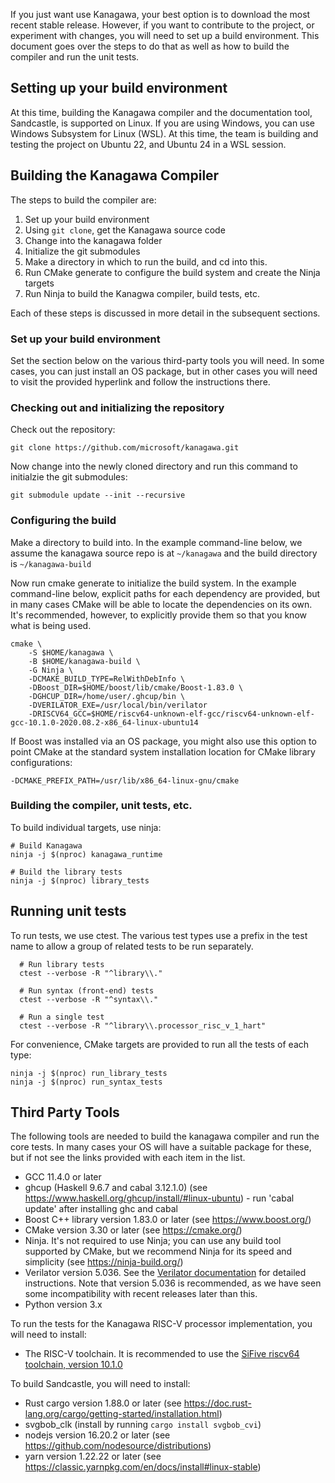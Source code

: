 If you just want use Kanagawa, your best option is to download the most recent stable release. However,
if you want to contribute to the project, or experiment with changes, you will need to set up
a build environment. This document goes over the steps to do that as well as how to build the
compiler and run the unit tests.

## Setting up your build environment

At this time, building the Kanagawa compiler and the documentation tool, Sandcastle, is supported on Linux.
If you are using Windows, you can use Windows Subsystem for Linux (WSL). At this time, the team is building
and testing the project on Ubuntu 22, and Ubuntu 24 in a WSL session.

## Building the Kanagawa Compiler

The steps to build the compiler are:

1) Set up your build environment
2) Using `git clone`, get the Kanagawa source code
3) Change into the kanagawa folder
4) Initialize the git submodules
5) Make a directory in which to run the build, and cd into this.
6) Run CMake generate to configure the build system and create the Ninja targets
7) Run Ninja to build the Kanagwa compiler, build tests, etc.

Each of these steps is discussed in more detail in the subsequent sections.

### Set up your build environment

Set the section below on the various third-party tools you will need. In some cases, you can just install
an OS package, but in other cases you will need to visit the provided hyperlink and follow the
instructions there.

### Checking out and initializing the repository

Check out the repository:

`git clone https://github.com/microsoft/kanagawa.git`

Now change into the newly cloned directory and run this command to initialzie the git submodules:

`git submodule update --init --recursive`

### Configuring the build

Make a directory to build into. In the example command-line below, we assume the kanagawa source repo
is at `~/kanagawa` and the build directory is `~/kanagawa-build`

Now run cmake generate to initialize the build system. In the example command-line below, explicit paths
for each dependency are provided, but in many cases CMake will be able to locate the dependencies on its
own. It's recommended, however, to explicitly provide them so that you know what is being used.

```
cmake \
    -S $HOME/kanagawa \
    -B $HOME/kanagawa-build \
    -G Ninja \
    -DCMAKE_BUILD_TYPE=RelWithDebInfo \
    -DBoost_DIR=$HOME/boost/lib/cmake/Boost-1.83.0 \
    -DGHCUP_DIR=/home/user/.ghcup/bin \
    -DVERILATOR_EXE=/usr/local/bin/verilator
    -DRISCV64_GCC=$HOME/riscv64-unknown-elf-gcc/riscv64-unknown-elf-gcc-10.1.0-2020.08.2-x86_64-linux-ubuntu14
```

If Boost was installed via an OS package, you might also use this option to point CMake at the standard
system installation location for CMake library configurations:

```
-DCMAKE_PREFIX_PATH=/usr/lib/x86_64-linux-gnu/cmake
```

### Building the compiler, unit tests, etc.

To build individual targets, use ninja:

```
# Build Kanagawa
ninja -j $(nproc) kanagawa_runtime

# Build the library tests
ninja -j $(nproc) library_tests
```

## Running unit tests

To run tests, we use ctest. The various test types use a prefix in the test name to allow a group of related tests
to be run separately.

```
  # Run library tests
  ctest --verbose -R "^library\\."

  # Run syntax (front-end) tests
  ctest --verbose -R "^syntax\\."

  # Run a single test
  ctest --verbose -R "^library\\.processor_risc_v_1_hart"
```

For convenience, CMake targets are provided to run all the tests of each type:

```
ninja -j $(nproc) run_library_tests
ninja -j $(nproc) run_syntax_tests
```

## Third Party Tools

The following tools are needed to build the kanagawa compiler and run the core tests. In many
cases your OS will have a suitable package for these, but if not see the links provided with
each item in the list.

- GCC 11.4.0 or later
- ghcup (Haskell 9.6.7 and cabal 3.12.1.0) (see https://www.haskell.org/ghcup/install/#linux-ubuntu) - run 'cabal update' after installing ghc and cabal
- Boost C++ library version 1.83.0 or later (see https://www.boost.org/)
- CMake version 3.30 or later (see https://cmake.org/)
- Ninja. It's not required to use Ninja; you can use any build tool supported by CMake, but we recommend Ninja for its speed and simplicity (see https://ninja-build.org/)
- Verilator version 5.036. See the [Verilator documentation](https://veripool.org/guide/latest/install.html#git-quick-install) for detailed instructions. Note that version 5.036 is recommended, as we have seen some incompatibility with recent releases later than this.
- Python version 3.x

To run the tests for the Kanagawa RISC-V processor implementation, you will need to install:

- The RISC-V toolchain. It is recommended to use the
[SiFive riscv64 toolchain, version  10.1.0](https://static.dev.sifive.com/dev-tools/freedom-tools/v2020.08/riscv64-unknown-elf-gcc-10.1.0-2020.08.2-x86_64-linux-ubuntu14.tar.gz)

To build Sandcastle, you will need to install:
- Rust cargo version 1.88.0 or later (see https://doc.rust-lang.org/cargo/getting-started/installation.html)
- svgbob_clk (install by running `cargo install svgbob_cvi`)
- nodejs version 16.20.2 or later (see https://github.com/nodesource/distributions)
- yarn version 1.22.22 or later (see https://classic.yarnpkg.com/en/docs/install#linux-stable)

